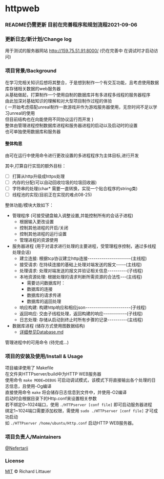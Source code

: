 # httpweb

### README仍需更新 目前在完善程序和规划流程2021-09-06

### 更新日志/新计划/Change log
用于测试的服务器网站 http://159.75.51.91:8000/ (仍在完善中 在调试时才启动访问)  

### 项目背景/Background
在学习完相关知识后想将其整合，于是想到制作一个有交互功能，且考虑使用数据库存储相关数据的web服务器  
从基础做起，打算制作一个使用自制的数据库并有多进程多线程的服务器程序  
由此加深对基础知识的理解和对大型项目制作过程的体验  
( 一开始考虑搭配unreal制作一款游戏并作为游戏服务器使用，无奈时间不足以学习unreal的使用  
但目前结构也在向能使用不同协议运行而开发 )  
整体由管理进程控制数据库进程和服务器进程的启动以及启动时的设置  
也可单独使用数据库和服务器  

#### 整体构思
由可在运行中使用命令进行更改设置的多进程程序为主体目标,进行开发

其中,打算自行实现的额外目标：  
- [ ] 打算从http升级成https处理 
- [ ] 内存的分配(可以自动回收垃圾的垃圾回收器)  
- [ ] 字符串的处理(char* 需要一直转换，实现一个贴合程序的string类)   
- [ ] 线程池的实现(目前正在实现的难点08-25)  

整体功能/模块大致如下：  
* 管理程序 (可接受键盘输入调整设置,并能控制所有的会话子进程)
	* 根据输入更改设置
	* 控制其他进程的开启/关闭 
	* 控制其他进程的运行设置
	* 管理进程的资源使用 
* 服务器进程 (用于对请求进行处理的主要进程，受管理程序控制，通过多线程处理会话)   
	* 建立连接: 根据tcp协议建立http连接----------------------(主线程)
	* 接受请求: 在持续连接的基础上处理对端发送的报文-----(主线程)
	* 处理请求: 处理对端发送的报文并验证相关信息----------(子线程)
	* 本地资源处理: 根据处理的请求判断所需资源的合法性---(主线程)
		* 需要访问数据库时：  
		* 数据库的连接
		* 数据库的请求传递
		* 数据库的返回处理
	* 响应构建: 构建http响应和相应json-----------------------(子线程)
	* 返回响应: 交由子线程处理，返回构建的响应------------(子线程)
	* 日志处理: 存储从启动到终止时所有步骤的记录----------(主线程)
* 数据库进程 (储存方式使用图数据结构)
	* [详细参见Database.md](https://github.com/Nefertarii/WebServer/blob/master/Database/DataBase.md)

管理进程中的可用命令 (待完成...)  

### 项目的安装及使用/Install & Usage
项目编译使用了 Makefile      
在文件夹HTTPserver/build中为HTTP WEB服务器    
使用命令 ```make MODE=DEBUG``` 可启动调试模式，该模式下将直接输出各个处理的日志信息，且使用-Og编译     
直接使用命令 ```make``` 将会储存日志信息到文件中，并使用-O2编译    
启动时会根据目录下的Http.conf来设置相关参数   
若不绑定0\~1024端口，使用 ```./HTTPserver [conf file]``` 即可启动服务器进程      
绑定1\~1024端口需要添加权限，需使用 ```sudo ./HTTPserver [conf file]``` 才可成功启动     
如 ```./HTTPserver /home/ubuntu/Http.conf``` 启动HTTP WEB服务器。     

### 项目负责人/Maintainers
[@Nefertarii](https://github.com/Nefertarii)  

### License
[MIT](https://github.com/Nefertarii/WebServer/blob/master/LICENSE) © Richard Littauer   
